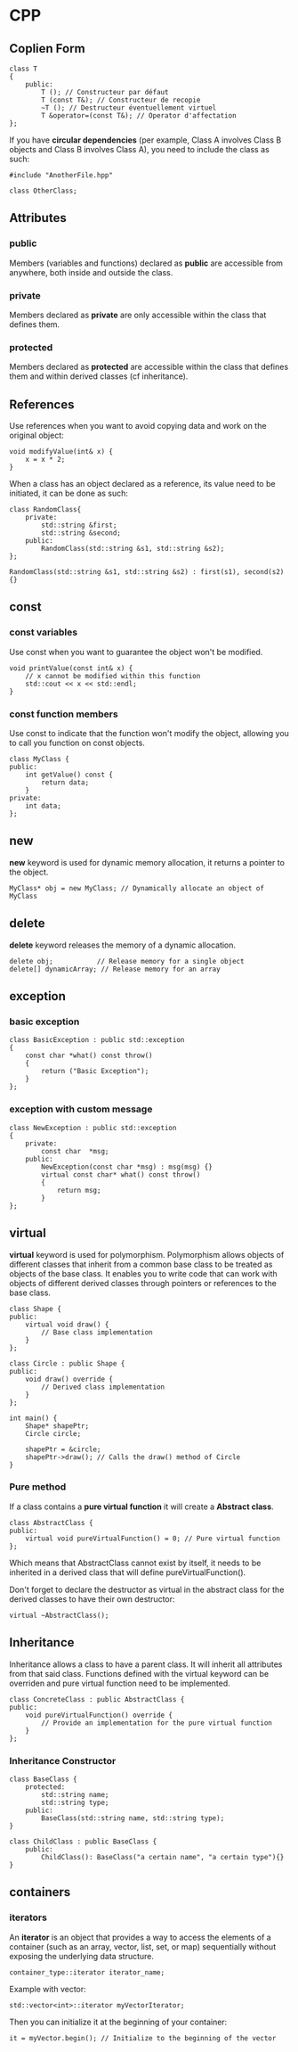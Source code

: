 # CPP
## Coplien Form
    class T
    {
        public:
            T (); // Constructeur par défaut
            T (const T&); // Constructeur de recopie
            ~T (); // Destructeur éventuellement virtuel
            T &operator=(const T&); // Operator d'affectation
    };
If you have **circular dependencies** (per example, Class A involves Class B objects and Class B involves Class A), you need to include the class as such:

    #include "AnotherFile.hpp"

    class OtherClass;
## Attributes
### public
Members (variables and functions) declared as **public** are accessible from anywhere, both inside and outside the class.
### private
Members declared as **private** are only accessible within the class that defines them.
### protected
Members declared as **protected** are accessible within the class that defines them and within derived classes (cf inheritance).

## References
Use references when you want to avoid copying data and work on the original object:

    void modifyValue(int& x) {
        x = x * 2;
    }

When a class has an object declared as a reference, its value need to be initiated, it can be done as such:

    class RandomClass{
        private:
            std::string &first;
            std::string &second;
        public:
            RandomClass(std::string &s1, std::string &s2);
    };

    RandomClass(std::string &s1, std::string &s2) : first(s1), second(s2) {}
## const
### const variables
Use const when you want to guarantee the object won't be modified.

    void printValue(const int& x) {
        // x cannot be modified within this function
        std::cout << x << std::endl;
    }

### const function members
Use const to indicate that the function won't modify the object, allowing you to call you function on const objects.

    class MyClass {
    public:
        int getValue() const {
            return data;
        }
    private:
        int data;
    };

## new
**new** keyword is used for dynamic memory allocation, it returns a pointer to the object.

    MyClass* obj = new MyClass; // Dynamically allocate an object of MyClass

## delete
**delete** keyword releases the memory of a dynamic allocation.

    delete obj;           // Release memory for a single object
    delete[] dynamicArray; // Release memory for an array

## exception
### basic exception
    class BasicException : public std::exception
    {
        const char *what() const throw()
        {
            return ("Basic Exception");
        }
    };

### exception with custom message

    class NewException : public std::exception
    {
        private:
            const char  *msg;
        public:
            NewException(const char *msg) : msg(msg) {}
            virtual const char* what() const throw()
            {
                return msg;
            }
    };
## virtual
**virtual** keyword is used for polymorphism. Polymorphism allows objects of different classes that inherit from a common base class to be treated as objects of the base class. It enables you to write code that can work with objects of different derived classes through pointers or references to the base class.

    class Shape {
    public:
        virtual void draw() {
            // Base class implementation
        }
    };

    class Circle : public Shape {
    public:
        void draw() override {
            // Derived class implementation
        }
    };

    int main() {
        Shape* shapePtr;
        Circle circle;

        shapePtr = &circle;
        shapePtr->draw(); // Calls the draw() method of Circle
    }

### Pure method
If a class contains a **pure virtual function** it will create a **Abstract class**.

    class AbstractClass {
    public:
        virtual void pureVirtualFunction() = 0; // Pure virtual function
    };
Which means that AbstractClass cannot exist by itself, it needs to be inherited in a derived class that will define pureVirtualFunction().

Don't forget to declare the destructor as virtual in the abstract class for the derived classes to have their own destructor:

    virtual ~AbstractClass();

## Inheritance
Inheritance allows a class to have a parent class. It will inherit all attributes from that said class. Functions defined with the virtual keyword can be overriden and pure virtual function need to be implemented.

    class ConcreteClass : public AbstractClass {
    public:
        void pureVirtualFunction() override {
            // Provide an implementation for the pure virtual function
        }
    };

### Inheritance Constructor

    class BaseClass {
        protected:
            std::string name;
            std::string type;
        public:
            BaseClass(std::string name, std::string type);
    }

    class ChildClass : public BaseClass {
        public:
            ChildClass(): BaseClass("a certain name", "a certain type"){}
    }

## containers


### iterators
An **iterator** is an object that provides a way to access the elements of a container (such as an array, vector, list, set, or map) sequentially without exposing the underlying data structure.

    container_type::iterator iterator_name;

Example with vector:

    std::vector<int>::iterator myVectorIterator;

Then you can initialize it at the beginning of your container:

    it = myVector.begin(); // Initialize to the beginning of the vector
